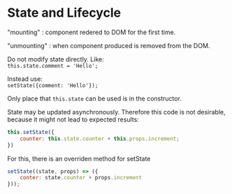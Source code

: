 State and Lifecycle
===================

"mounting" : component redered to DOM for the first time.

"unmounting" : when component produced is removed from the DOM.

Do not modify state directly.  Like:  
`this.state.comment = 'Hello';`

Instead use:  
`setState({comment: 'Hello'});`

Only place that `this.state` can be used is in the constructor.

State may be updated asynchronously.  Therefore this code is not desirable, because it might not lead to expected results:
```javascript
this.setState({
    counter: this.state.counter + this.props.increment;
})
```

For this, there is an overriden method for setState
```javascript
setState((state, props) => ({
    conter: state.counter + props.increment
}));
```